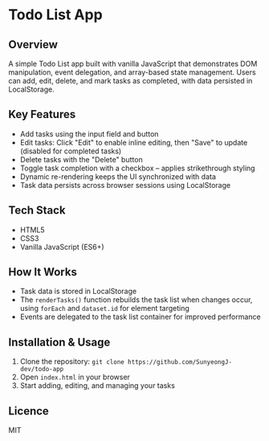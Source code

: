 # Todo List App

## Overview
A simple Todo List app built with vanilla JavaScript that demonstrates DOM manipulation, event delegation, and array-based state management. Users can add, edit, delete, and mark tasks as completed, with data persisted in LocalStorage.

## Key Features
- Add tasks using the input field and button
- Edit tasks: Click "Edit" to enable inline editing, then "Save" to update (disabled for completed tasks)
- Delete tasks with the "Delete" button
- Toggle task completion with a checkbox – applies strikethrough styling
- Dynamic re-rendering keeps the UI synchronized with data
- Task data persists across browser sessions using LocalStorage

## Tech Stack
- HTML5
- CSS3
- Vanilla JavaScript (ES6+)

## How It Works
- Task data is stored in LocalStorage
- The `renderTasks()` function rebuilds the task list when changes occur, using `forEach` and `dataset.id` for element targeting
- Events are delegated to the task list container for improved performance

## Installation & Usage
1. Clone the repository: `git clone https://github.com/SunyeongJ-dev/todo-app`
2. Open `index.html` in your browser
3. Start adding, editing, and managing your tasks

## Licence
MIT
